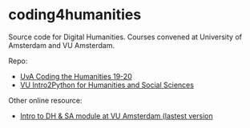# coding4humanities
Source code for Digital Humanities. Courses convened at University of Amsterdam and VU Amsterdam.

Repo:
- [UvA Coding the Humanities 19-20](https://github.com/Yifan-FENG/coding4humanities/tree/main/CodingtheHumanities)
- [VU Intro2Python for Humanities and Social Sciences](https://github.com/Yifan-FENG/coding4humanities/tree/main/Intro2Python)

Other online resource:
- [Intro to DH & SA module at VU Amsterdam (lastest version](https://github.com/cltl/python-for-text-analysis) 

